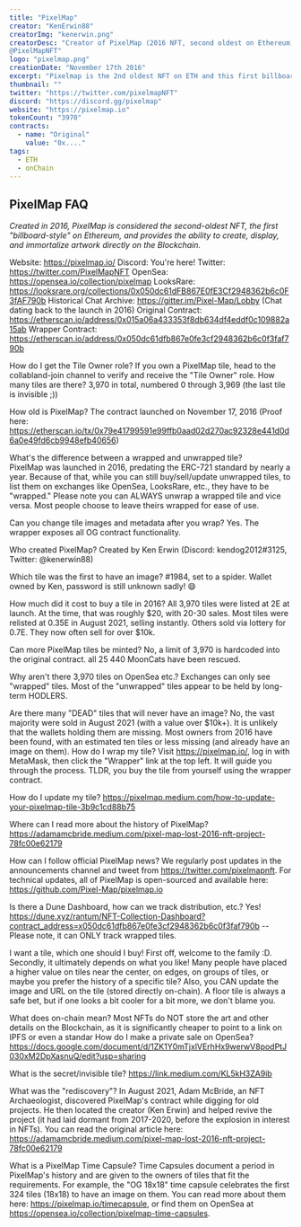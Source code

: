 ```yaml
---
title: "PixelMap"
creator: "KenErwin88"
creatorImg: "kenerwin.png"
creatorDesc: "Creator of PixelMap (2016 NFT, second oldest on Ethereum) & http://devopslibrary.com. Follow at 
@PixelMapNFT"
logo: "pixelmap.png"
creationDate: "November 17th 2016"
excerpt: "Pixelmap is the 2nd oldest NFT on ETH and this first billboard style NFT from 2016"
thumbnail: ""
twitter: "https://twitter.com/pixelmapNFT"
discord: "https://discord.gg/pixelmap"
website: "https://pixelmap.io"
tokenCount: "3970"
contracts: 
  - name: "Original"
    value: "0x...."
tags: 
  - ETH
  - onChain
---
```


## PixelMap FAQ


*Created in 2016, PixelMap is considered the second-oldest NFT, the first "billboard-style" on Ethereum, and provides the ability to create, display, and immortalize artwork directly on the Blockchain.*

Website: https://pixelmap.io/
Discord:  You're here!
Twitter: https://twitter.com/PixelMapNFT
OpenSea: https://opensea.io/collection/pixelmap
LooksRare: https://looksrare.org/collections/0x050dc61dFB867E0fE3Cf2948362b6c0F3fAF790b
Historical Chat Archive: https://gitter.im/Pixel-Map/Lobby (Chat dating back to the launch in 2016)
Original Contract: https://etherscan.io/address/0x015a06a433353f8db634df4eddf0c109882a15ab
Wrapper Contract: https://etherscan.io/address/0x050dc61dfb867e0fe3cf2948362b6c0f3faf790b

How do I get the Tile Owner role?
If you own a PixelMap tile, head to the collabland-join channel to verify and receive the "Tile Owner" role.
How many tiles are there?  3,970 in total, numbered 0 through 3,969 (the last tile is invisible ;))

How old is PixelMap?
The contract launched on November 17, 2016 (Proof here: https://etherscan.io/tx/0x79e41799591e99ffb0aad02d270ac92328e441d0d6a0e49fd6cb9948efb40656)

What's the difference between a wrapped and unwrapped tile?  
PixelMap was launched in 2016, predating the ERC-721 standard by nearly a year.  Because of that, while you can still buy/sell/update unwrapped tiles, to list them on exchanges like OpenSea, LooksRare, etc., they have to be "wrapped."  Please note you can ALWAYS unwrap a wrapped tile and vice versa.  Most people choose to leave theirs wrapped for ease of use.

Can you change tile images and metadata after you wrap? 
Yes.  The wrapper exposes all OG contract functionality.

Who created PixelMap?
Created by Ken Erwin (Discord: kendog2012#3125, Twitter: @kenerwin88)

Which tile was the first to have an image?
#1984, set to a spider.  Wallet owned by Ken, password is still unknown sadly! 😄

How much did it cost to buy a tile in 2016?
All 3,970 tiles were listed at 2E at launch.  At the time, that was roughly $20, with 20-30 sales.  Most tiles were relisted at 0.35E in August 2021, selling instantly.   Others sold via lottery for 0.7E.  They now often sell for over $10k.

Can more PixelMap tiles be minted?
No, a limit of 3,970 is hardcoded into the original contract.  all 25 440 MoonCats have been rescued.

Why aren't there 3,970 tiles on OpenSea etc.?
Exchanges can only see "wrapped" tiles.  Most of the "unwrapped" tiles appear to be held by long-term HODLERS.

Are there many "DEAD" tiles that will never have an image?
No, the vast majority were sold in August 2021 (with a value over $10k+).  It is unlikely that the wallets holding them are missing.  Most owners from 2016 have been found, with an estimated ten tiles or less missing (and already have an image on them). 
How do I wrap my tile?
Visit https://pixelmap.io/, log in with MetaMask, then click the "Wrapper" link at the top left.  It will guide you through the process.  TLDR, you buy the tile from yourself using the wrapper contract.

How do I update my tile?
https://pixelmap.medium.com/how-to-update-your-pixelmap-tile-3b9c1cd88b75

Where can I read more about the history of PixelMap?
https://adamamcbride.medium.com/pixel-map-lost-2016-nft-project-78fc00e62179

How can I follow official PixelMap news?
We regularly post updates in the announcements channel and tweet from https://twitter.com/pixelmapnft.  For technical updates, all of PixelMap is open-sourced and available here:  https://github.com/Pixel-Map/pixelmap.io

Is there a Dune Dashboard, how can we track distribution, etc.?
Yes!  https://dune.xyz/rantum/NFT-Collection-Dashboard?contract_address=x050dc61dfb867e0fe3cf2948362b6c0f3faf790b -- Please note, it can ONLY track wrapped tiles.

I want a tile, which one should I buy! 
First off, welcome to the family :D.  Secondly, it ultimately depends on what you like!  Many people have placed a higher value on tiles near the center, on edges, on groups of tiles, or maybe you prefer the history of a specific tile?  Also, you CAN update the image and URL on the tile (stored directly on-chain).  A floor tile is always a safe bet, but if one looks a bit cooler for a bit more, we don't blame you.

What does on-chain mean?
Most NFTs do NOT store the art and other details on the Blockchain, as it is significantly cheaper to point to a link on IPFS or even a standar
How do I make a private sale on OpenSea?  
https://docs.google.com/document/d/1ZK1Y0mTjxlVErhHx9werwV8podPtJ030xM2DpXasnuQ/edit?usp=sharing

What is the secret/invisible tile?
https://link.medium.com/KL5kH3ZA9ib

What was the "rediscovery"?
In August 2021, Adam McBride, an NFT Archaeologist, discovered PixelMap's contract while digging for old projects.  He then located the creator (Ken Erwin) and helped revive the project (it had laid dormant from 2017-2020, before the explosion in interest in NFTs).  You can read the original article here:  https://adamamcbride.medium.com/pixel-map-lost-2016-nft-project-78fc00e62179

What is a PixelMap Time Capsule?
Time Capsules document a period in PixelMap's history and are given to the owners of tiles that fit the requirements.  For example, the "OG 18x18" time capsule celebrates the first 324 tiles (18x18) to have an image on them.  You can read more about them here: https://pixelmap.io/timecapsule, or find them on OpenSea at https://opensea.io/collection/pixelmap-time-capsules. 